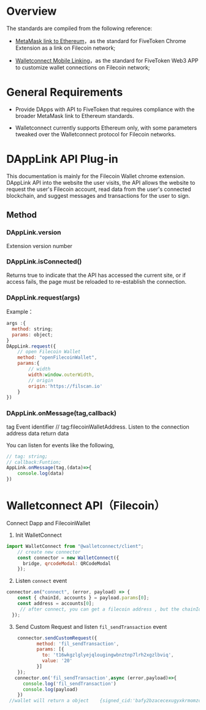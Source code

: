 # Overview

The standards are compiled from the following reference:

- [MetaMask link to Ethereum](https://docs.metamask.io/guide/ethereum-provider.html#table-of-contents)，as the standard for FiveToken Chrome Extension as a link on Filecoin network; 

- [Walletconnect Mobile Linking](https://docs.walletconnect.org/mobile-linking)，as the standard for FiveToken Web3 APP to customize wallet connections on Filecoin network;

# General Requirements

- Provide DApps with API to FiveToken that requires compliance with the broader MetaMask link to Ethereum standards.  

- Walletconnect currently supports Ethereum only, with some parameters tweaked over the Walletconnect protocol for Filecoin networks.

  

# DAppLink API Plug-in

This documentation is mainly for the Filecoin Wallet chrome extension. DAppLink API into the website the user visits, the API allows the website to request the user's Filecoin account, read data from the user's connected blockchain, and suggest messages and transactions for the user to sign.

## Method

### DAppLink.version

Extension version number

###  DAppLink.isConnected()

Returns true to indicate that the API has accessed the current site, or if access fails, the page must be reloaded to re-establish the connection.

###  DAppLink.request(args)

Example：

```js
args :{
  method: string;
  params: object;
}
DAppLink.request({
    // open Filecoin Wallet
    method: "openFilecoinWallet",
    params:{
        // width
        width:window.outerWidth,
        // origin
        origin:'https://filscan.io'
    }
})
```

### DAppLink.onMessage(tag,callback)

tag Event identifier // tag:filecoinWalletAddress. Listen to the connection address data return data

You can listen for events like the following,

```js
// tag: string;
// callback:Funtion;
AppLink.onMessage(tag,(data)=>{
    console.log(data)
})
```

# Walletconnect API（Filecoin）

Connect Dapp and FilecoinWallet

1. Init WalletConnect

```javascript
import WalletConnect from "@walletconnect/client";
    // create new connector
    const connector = new WalletConnect({
      bridge, qrcodeModal: QRCodeModal
    });
```

2.  Listen `connect` event

```javascript
connector.on("connect", (error, payload) => {
    const { chainId, accounts } = payload.params[0];
    const address = accounts[0];
     // after connect, you can get a filecoin address , but the chainId is invalid because      filecoin is different from eth, you should handle it by check the address
  });
```

3. Send Custom Request and listen `fil_sendTransaction` event

```javascript
    connector.sendCustomRequest({
           method: 'fil_sendTransaction',
           params: [{
             to: 't16wkgzlglyejqlougingwbnztnp7lrh2xgzlbviq',
             value: '20'
           }]
    });
   connector.on('fil_sendTransaction',async (error,payload)=>{
      console.log('fil_sendTransaction')
      console.log(payload)
    })
 //wallet will return a object    {signed_cid:'bafy2bzacecexugyxkrmomzo5afpldp5j4atf6fin63si2tqsjkcx77w6e2nqy'} after finish push message 



```

